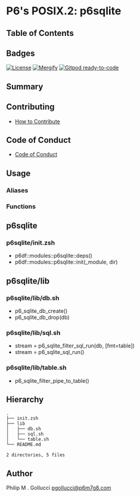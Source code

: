 # P6's POSIX.2: p6sqlite

## Table of Contents

## Badges

[![License](https://img.shields.io/badge/License-Apache%202.0-yellowgreen.svg)](https://opensource.org/licenses/Apache-2.0)
[![Mergify](https://img.shields.io/endpoint.svg?url=https://gh.mergify.io/badges//p6sqlite/&style=flat)](https://mergify.io)
[![Gitpod ready-to-code](https://img.shields.io/badge/Gitpod-ready--to--code-blue?logo=gitpod)](<https://gitpod.io/#https://github.com//p6sqlite>)

## Summary

## Contributing

- [How to Contribute](<https://github.com//.github/blob/main/CONTRIBUTING.md>)

## Code of Conduct

- [Code of Conduct](<https://github.com//.github/blob/main/CODE_OF_CONDUCT.md>)

## Usage

### Aliases

### Functions

## p6sqlite

### p6sqlite/init.zsh

- p6df::modules::p6sqlite::deps()
- p6df::modules::p6sqlite::init(_module, dir)

## p6sqlite/lib

### p6sqlite/lib/db.sh

- p6_sqlite_db_create()
- p6_sqlite_db_drop(db)

### p6sqlite/lib/sql.sh

- stream  = p6_sqlite_filter_sql_run(db, [fmt=table])
- stream  = p6_sqlite_sql_run()

### p6sqlite/lib/table.sh

- p6_sqlite_filter_pipe_to_table()

## Hierarchy

```text
.
├── init.zsh
├── lib
│   ├── db.sh
│   ├── sql.sh
│   └── table.sh
└── README.md

2 directories, 5 files
```

## Author

Philip M . Gollucci <pgollucci@p6m7g8.com>
